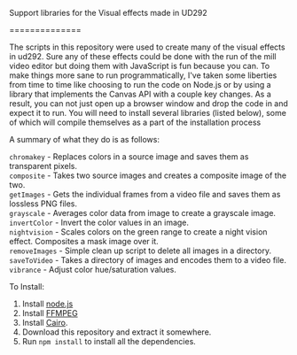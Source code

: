 Support libraries for the Visual effects made in UD292

==============

The scripts in this repository were used to create many of the visual effects in
ud292. Sure any of these effects could be done with the run of the mill video
editor but doing them with JavaScript is fun because you can. To make things
more sane to run programmatically, I've taken some liberties from time to time
like choosing to run the code on Node.js or by using a library that implements
the Canvas API with a couple key changes. As a result, you can not just open up
a browser window and drop the code in and expect it to run. You will need to
install several libraries (listed below), some of which will compile themselves
as a part of the installation process

A summary of what they do is as follows:

```chromakey``` - Replaces colors in a source image and saves them as transparent pixels. <br/>
```composite``` - Takes two source images and creates a composite image of the two. <br/>
```getImages``` - Gets the individual frames from a video file and saves them as lossless PNG files. <br/>
```grayscale``` - Averages color data from image to create a grayscale image. <br/>
```invertColor``` - Invert the color values in an image. <br/>
```nightvision``` - Scales colors on the green range to create a night vision effect. Composites a mask image over it. <br/>
```removeImages``` - Simple clean up script to delete all images in a directory. <br/>
```saveToVideo``` - Takes a directory of images and encodes them to a video file. <br/>
```vibrance```     - Adjust color hue/saturation values. <br/>


To Install:

1. Install [node.js](http://nodejs.org/download/)
2. Install [FFMPEG](https://www.ffmpeg.org/download.html)
3. Install [Cairo](http://cairographics.org/download/).
4. Download this repository and extract it somewhere.
5. Run ```npm install``` to install all the dependencies.
